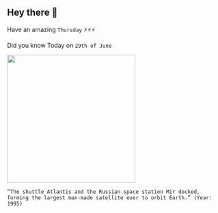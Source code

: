 ## Hey there 👋
Have an amazing `Thursday` ⚡⚡⚡

Did you know Today on `29th of June`
 
 [<img src="https://i.pinimg.com/originals/fa/60/b3/fa60b3c0b18a44584b6905c2a9fdcb5c.jpg" width="300" />](https://www.history.com/this-day-in-history/u-s-space-shuttle-docks-with-russian-space-station#:~:text=On%20June%2029%2C%201995%2C%20the,space%20mission%20in%20American%20history.) 
 ```
“The shuttle Atlantis and the Russian space station Mir docked, forming the largest man-made satellite ever to orbit Earth.” (Year: 1995)
```
